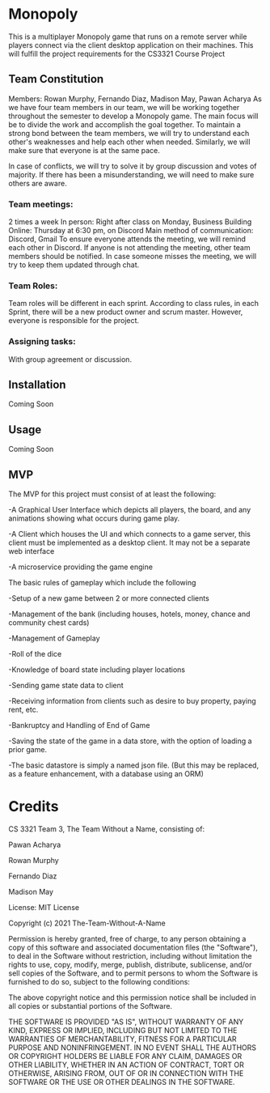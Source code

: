 # Monopoly

This is a multiplayer Monopoly game that runs on a remote server while players connect via the client desktop application on their machines.
This will fulfill the project requirements for the CS3321 Course Project

## Team Constitution
Members: Rowan Murphy, Fernando Diaz, Madison May, Pawan Acharya
As we have four team members in our team, we will be working together throughout the semester to develop a Monopoly game. The main focus will be to divide the work and accomplish the goal together. To maintain a strong bond between the team members, we will try to understand each other's weaknesses and help each other when needed. Similarly, we will make sure that everyone is at the same pace. 

In case of conflicts, we will try to solve it by group discussion and votes of majority. If there has been a misunderstanding, we will need to make sure others are aware.

### Team meetings:
 2 times a week
In person: Right after class on Monday, Business Building
Online: Thursday at 6:30 pm, on Discord
Main method of communication: Discord, Gmail
To ensure everyone attends the meeting, we will remind each other in Discord.
If anyone is not attending the meeting, other team members should be notified.
In case someone misses the meeting, we will try to keep them updated through chat.

### Team Roles: 
Team roles will be different in each sprint. According to class rules, in each Sprint, there will be a new product owner and scrum master. However, everyone is responsible for the project.

### Assigning tasks: 
With group agreement or discussion.


## Installation
 Coming Soon

## Usage 
Coming Soon
## MVP
The MVP for this project must consist of at least the following:

-A Graphical User Interface which  depicts all players, the board, and any animations showing what occurs during game play.

-A Client which houses the UI and which connects to a game server, this client must be implemented as a desktop client. It may not be a separate web interface

-A microservice providing the game engine



The basic rules of gameplay which include the following

-Setup of a new game between 2 or more connected clients

-Management of the bank (including houses, hotels, money, chance and community chest cards)

-Management of Gameplay

-Roll of the dice

-Knowledge of board state including player locations

-Sending game state data to client 

-Receiving information from clients such as desire to buy property, paying rent, etc.

-Bankruptcy and Handling of End of Game

-Saving the state of the game in a data store, with the option of loading a prior game.

-The basic datastore is simply a named json file. (But this may be replaced, as a feature enhancement, with a database using an ORM)

# Credits

CS 3321 Team 3, The Team Without a Name, consisting of:

Pawan Acharya

Rowan Murphy

Fernando Diaz

Madison May


License:
MIT License

Copyright (c) 2021 The-Team-Without-A-Name

Permission is hereby granted, free of charge, to any person obtaining a copy
of this software and associated documentation files (the "Software"), to deal
in the Software without restriction, including without limitation the rights
to use, copy, modify, merge, publish, distribute, sublicense, and/or sell
copies of the Software, and to permit persons to whom the Software is
furnished to do so, subject to the following conditions:

The above copyright notice and this permission notice shall be included in all
copies or substantial portions of the Software.

THE SOFTWARE IS PROVIDED "AS IS", WITHOUT WARRANTY OF ANY KIND, EXPRESS OR
IMPLIED, INCLUDING BUT NOT LIMITED TO THE WARRANTIES OF MERCHANTABILITY,
FITNESS FOR A PARTICULAR PURPOSE AND NONINFRINGEMENT. IN NO EVENT SHALL THE
AUTHORS OR COPYRIGHT HOLDERS BE LIABLE FOR ANY CLAIM, DAMAGES OR OTHER
LIABILITY, WHETHER IN AN ACTION OF CONTRACT, TORT OR OTHERWISE, ARISING FROM,
OUT OF OR IN CONNECTION WITH THE SOFTWARE OR THE USE OR OTHER DEALINGS IN THE
SOFTWARE.
